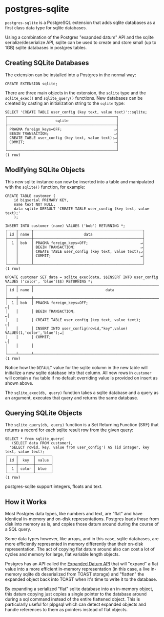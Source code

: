 # postgres-sqlite

`postgres-sqlite` is a PostgreSQL extension that adds sqlite databases
as a first class data type for sqlite databases.

Using a combination of the Postgres "exapnded datum" API and the
sqlite serialize/deserialize API, sqlite can be used to create and
store small (up to 1GB) sqlite databases in postgres tables.

## Creating SQLite Databases

The extension can be installed into a Postgres in the normal way:

```
CREATE EXTENSION sqlite;
```

There are three main objects in the extension, the `sqlite` type and
the `sqlite_exec()` and `sqlite_query()` functions.  New databases can
be created by casting an initialization string to the `sqlite` type:

```
SELECT 'CREATE TABLE user_config (key text, value text)'::sqlite;
┌──────────────────────────────────────────────────┐
│                      sqlite                      │
├──────────────────────────────────────────────────┤
│ PRAGMA foreign_keys=OFF;                        ↵│
│ BEGIN TRANSACTION;                              ↵│
│ CREATE TABLE user_config (key text, value text);↵│
│ COMMIT;                                         ↵│
│                                                  │
└──────────────────────────────────────────────────┘
(1 row)
```

## Modifying SQLite Objects

This new sqlite instance can now be inserted into a table and
manipulated with the `sqlite()` function, for example:

```
CREATE TABLE customer (
    id bigserial PRIMARY KEY,
    name text NOT NULL,
    data sqlite DEFAULT 'CREATE TABLE user_config (key text, value text);'
    );

INSERT INTO customer (name) VALUES ('bob') RETURNING *;
┌────┬──────┬──────────────────────────────────────────────────┐
│ id │ name │                       data                       │
├────┼──────┼──────────────────────────────────────────────────┤
│  1 │ bob  │ PRAGMA foreign_keys=OFF;                        ↵│
│    │      │ BEGIN TRANSACTION;                              ↵│
│    │      │ CREATE TABLE user_config (key text, value text);↵│
│    │      │ COMMIT;                                         ↵│
│    │      │                                                  │
└────┴──────┴──────────────────────────────────────────────────┘
(1 row)

UPDATE customer SET data = sqlite_exec(data, $$INSERT INTO user_config VALUES ('color', 'blue')$$) RETURNING *;
┌────┬──────┬──────────────────────────────────────────────────────────────────────┐
│ id │ name │                                 data                                 │
├────┼──────┼──────────────────────────────────────────────────────────────────────┤
│  1 │ bob  │ PRAGMA foreign_keys=OFF;                                            ↵│
│    │      │ BEGIN TRANSACTION;                                                  ↵│
│    │      │ CREATE TABLE user_config (key text, value text);                    ↵│
│    │      │ INSERT INTO user_config(rowid,"key",value) VALUES(1,'color','blue');↵│
│    │      │ COMMIT;                                                             ↵│
│    │      │                                                                      │
└────┴──────┴──────────────────────────────────────────────────────────────────────┘
(1 row)
```

Notice how the `DEFAULT` value for the sqlite column in the new table
will initialize a new sqlite database into that column.  All new rows
in `customer` will contain a `foo` table if no default overriding
value is provided on insert as shown above.

The `sqlite_exec(db, query)` function takes a sqlite database and a
query as an argument, executes that query and returns the same
database.

## Querying SQLite Objects

The `sqlite_query(db, query)` function is a Set Returning Function
(SRF) that returns a record for each sqlite result row from the given
query:

```
SELECT * from sqlite_query(
   (SELECT data FROM customer),
  'SELECT rowid, key, value from user_config') AS (id integer, key text, value text);
┌────┬───────┬───────┐
│ id │  key  │ value │
├────┼───────┼───────┤
│  1 │ color │ blue  │
└────┴───────┴───────┘
(1 row)
```

postgres-sqlite support integers, floats and text.

## How it Works

Most Postgres data types, like numbers and text, are "flat" and have
identical in-memory and on-disk representations.  Postgres loads those
from disk into memory as is, and copies those datum around during the
course of a SQL query.

Some data types however, like arrays, and in this case, sqlite
databases, are more efficiently represented in memory differently than
their on-disk representation.  The act of copying flat datum around
also can cost a lot of cycles and memory for large, flat variable
length objects.

Postgres has an API called the [Expanded Datum
API](https://www.postgresql.org/docs/current/xtypes.html#XTYPES-TOAST)
that will "expand" a flat value into a more efficient in-memory
representation (in this case, a live in-memory sqlite db deserialized
from TOAST storage) and "flatten" the expanded object back into TOAST
when it's time to write it to the database.

By expanding a serialized "flat" sqlite database into an in-memory
object, this datum copying just copies a single pointer to the
database around during a sql command instead of the entire flattened
object.  This is particularly useful for plpgsql which can detect
expanded objects and handle references to them as pointers instead of
flat objects.
